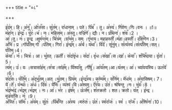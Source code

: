 +++
title = "०८"

+++


  
इ꣣द꣢म्। हि। अ꣡नु꣢꣯। ओ꣡ज꣢꣯सा। सु꣣त꣢म्। रा꣣धानाम् । पते। पि꣡ब꣢꣯ । तु। अ꣣स्य꣢। गि꣢र्वणः।गिः।वनः । ॥1॥  
म꣣हा꣢न्। इ꣡न्द्रः꣢꣯। पु꣣रः꣢।च꣣। नः। महित्व꣢म्। अ꣣स्तु। वज्रि꣡णे꣢। द्यौः। न। प्र꣣थिना꣢। श꣡वः꣢꣯।2 ।  
आ꣢।तु। नः꣢। इन्द्र ।क्षुम꣡न्त꣢म्। चि꣣त्र꣢म् ।ग्रा꣣भ꣢म्। सम् ।गृ꣣भाय। महाहस्ती꣢।म꣣हा।हस्ती꣢। द꣡क्षि꣢꣯णेन।3।  
अ꣣भि꣢। प्र ।गो꣡प꣢꣯तिम् गो꣢ ।प꣣तिम्। गिरा꣢। इ꣡न्द्र꣢꣯म्। अ꣣र्च। य꣡था꣢꣯। वि꣣दे꣢। सू꣣नु꣢म्। स꣣त्य꣡स्य꣣।स꣡त्प꣢꣯तिम्।सत्।प꣣तिम्।4।  
क꣡या꣢꣯। नः꣣। चित्रः꣢। आ। भु꣣वत् ।ऊती꣢। स꣣दा꣡वृ꣢धः। स꣣दा꣢। वृ꣣धः।स꣣खा꣢꣯।स।खा꣣। क꣡या꣢꣯। श꣡चि꣢꣯ष्ठया। वृ꣣ता꣢।5।  
त्य꣢म्। उ꣣। वः ।सत्रासा꣡ह꣢म्।स꣣त्रा।सा꣡ह꣢꣯म्। वि꣡श्वा꣢꣯सु ।गी꣣र्षु꣢। आ꣡य꣢꣯तम्।आ।य꣣तम्। आ꣢। च्या꣣वयस्यि। ऊत꣡ये꣢ ।6।  
स꣡द꣢꣯सः। प꣡ति꣢꣯म्। अ꣡द्भु꣢꣯तम्।अत् ।भु꣣तम्। प्रिय꣢म् ।इ꣡न्द्र꣢꣯स्य। का꣡म्य꣢꣯म्। स꣣नि꣢म्। मे꣣धा꣢म् । अ꣣यासिषम्। 7।  
ये꣢।ते꣣। प꣡न्थाः꣢꣯। अ꣣धः꣢। दि꣣वः꣢। ये꣡भिः꣢꣯। व्य꣢श्वं।वि।अ꣣श्वम्। ऐ꣡र꣢꣯यः। उ꣣त꣢। श्रो꣣षन्तु ।नः। भु꣡वः꣢꣯।8 ।  
भ꣣द्र꣡म्भ꣢द्रं।भ꣣द्रम्।भ꣣द्रम् । नः। आ꣢। भ꣣र । इ꣡ष꣢꣯म् । ऊ꣡र्ज꣢꣯म्। श꣣तक्रतो । शत। क्रतो। य꣢त् । इ꣣न्द्र ।मृड꣡या꣢सि। नः꣣ ।9।  
अ꣡स्ति꣢꣯। सो꣡मः꣢꣯। अ꣣य꣢म्। सु꣣तः꣢ ।पि꣡ब꣢꣯न्ति ।अ꣣स्य ।मरु꣡तः꣢। उ꣣त꣢। स्व꣣रा꣡जः꣢ । स्व꣣ । रा꣡जः꣢꣯। अ꣣श्वि꣡ना꣢।10।

